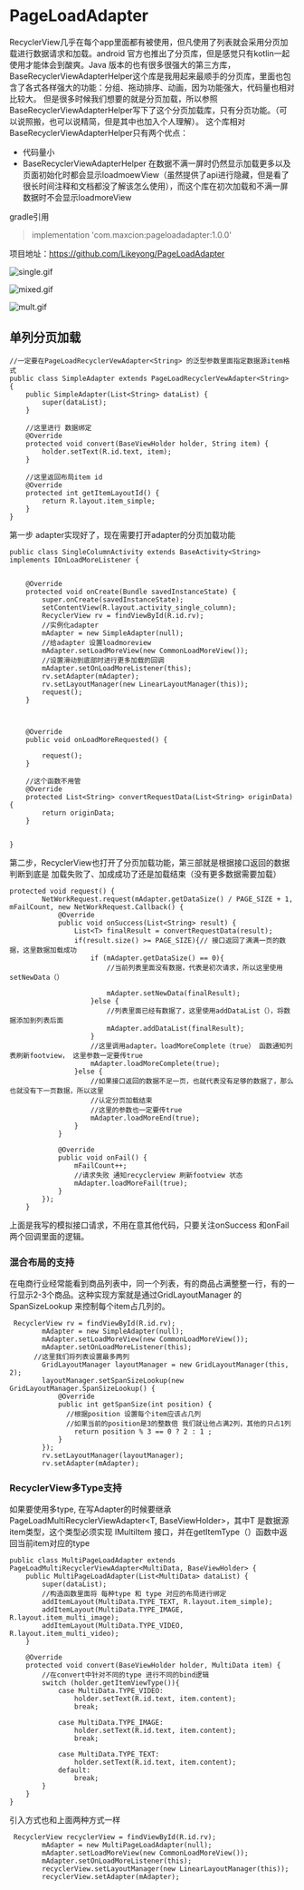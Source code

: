 # PageLoadAdapter

RecyclerView几乎在每个app里面都有被使用，但凡使用了列表就会采用分页加载进行数据请求和加载。android 官方也推出了分页库，但是感觉只有kotlin一起使用才能体会到酸爽。Java 版本的也有很多很强大的第三方库，BaseRecyclerViewAdapterHelper这个库是我用起来最顺手的分页库，里面也包含了各式各样强大的功能：分组、拖动排序、动画，因为功能强大，代码量也相对比较大。 但是很多时候我们想要的就是分页加载，所以参照BaseRecyclerViewAdapterHelper写下了这个分页加载库，只有分页功能。（可以说照搬，也可以说精简，但是其中也加入个人理解）。
这个库相对BaseRecyclerViewAdapterHelper只有两个优点：
* 代码量小
* BaseRecyclerViewAdapterHelper 在数据不满一屏时仍然显示加载更多以及页面初始化时都会显示loadmoewView（虽然提供了api进行隐藏，但是看了很长时间注释和文档都没了解该怎么使用），而这个库在初次加载和不满一屏数据时不会显示loadmoreView

gradle引用
>    implementation 'com.maxcion:pageloadadapter:1.0.0'

项目地址：https://github.com/Likeyong/PageLoadAdapter


![single.gif](https://p3-juejin.byteimg.com/tos-cn-i-k3u1fbpfcp/86336cc7a75e4c8ba510f8d5b7f0d639~tplv-k3u1fbpfcp-watermark.image)


![mixed.gif](https://p3-juejin.byteimg.com/tos-cn-i-k3u1fbpfcp/f73ba22722d34dd68030fce6806c4cb5~tplv-k3u1fbpfcp-watermark.image)


![mult.gif](https://p3-juejin.byteimg.com/tos-cn-i-k3u1fbpfcp/2a6ce605309345919e496c7051bbff35~tplv-k3u1fbpfcp-watermark.image)

## 单列分页加载
```
//一定要在PageLoadRecyclerVewAdapter<String> 的泛型参数里面指定数据源item格式
public class SimpleAdapter extends PageLoadRecyclerVewAdapter<String> {
    public SimpleAdapter(List<String> dataList) {
        super(dataList);
    }

    //这里进行 数据绑定
    @Override
    protected void convert(BaseViewHolder holder, String item) {
        holder.setText(R.id.text, item);
    }

    //这里返回布局item id
    @Override
    protected int getItemLayoutId() {
        return R.layout.item_simple;
    }
}

```
第一步 adapter实现好了，现在需要打开adapter的分页加载功能

```
public class SingleColumnActivity extends BaseActivity<String> implements IOnLoadMoreListener {


    @Override
    protected void onCreate(Bundle savedInstanceState) {
        super.onCreate(savedInstanceState);
        setContentView(R.layout.activity_single_column);
        RecyclerView rv = findViewById(R.id.rv);
        //实例化adapter
        mAdapter = new SimpleAdapter(null);
        //给adapter 设置loadmoreview
        mAdapter.setLoadMoreView(new CommonLoadMoreView());
        //设置滑动到底部时进行更多加载的回调
        mAdapter.setOnLoadMoreListener(this);
        rv.setAdapter(mAdapter);
        rv.setLayoutManager(new LinearLayoutManager(this));
        request();
    }



    @Override
    public void onLoadMoreRequested() {

        request();
    }

    //这个函数不用管
    @Override
    protected List<String> convertRequestData(List<String> originData) {
        return originData;
    }


}
```

第二步，RecyclerView也打开了分页加载功能，第三部就是根据接口返回的数据判断到底是 加载失败了、加成成功了还是加载结束（没有更多数据需要加载）

```
protected void request() {
        NetWorkRequest.request(mAdapter.getDataSize() / PAGE_SIZE + 1, mFailCount, new NetWorkRequest.Callback() {
            @Override
            public void onSuccess(List<String> result) {
                List<T> finalResult = convertRequestData(result);
                if(result.size() >= PAGE_SIZE){// 接口返回了满满一页的数据，这里数据加载成功
                    if (mAdapter.getDataSize() == 0){
                        //当前列表里面没有数据，代表是初次请求，所以这里使用setNewData（）

                        mAdapter.setNewData(finalResult);
                    }else {
                        //列表里面已经有数据了，这里使用addDataList（），将数据添加到列表后面
                        mAdapter.addDataList(finalResult);
                    }
                    //这里调用adapter。loadMoreComplete（true） 函数通知列表刷新footview， 这里参数一定要传true
                    mAdapter.loadMoreComplete(true);
                }else {
                    //如果接口返回的数据不足一页，也就代表没有足够的数据了，那么也就没有下一页数据，所以这里
                    //认定分页加载结束
                    //这里的参数也一定要传true
                    mAdapter.loadMoreEnd(true);
                }
            }

            @Override
            public void onFail() {
                mFailCount++;
                //请求失败 通知recyclerview 刷新footview 状态
                mAdapter.loadMoreFail(true);
            }
        });
    }
```
上面是我写的模拟接口请求，不用在意其他代码，只要关注onSuccess 和onFail 两个回调里面的逻辑。

### 混合布局的支持
在电商行业经常能看到商品列表中，同一个列表，有的商品占满整整一行，有的一行显示2-3个商品。这种实现方案就是通过GridLayoutManager 的SpanSizeLookup 来控制每个item占几列的。
```
 RecyclerView rv = findViewById(R.id.rv);
        mAdapter = new SimpleAdapter(null);
        mAdapter.setLoadMoreView(new CommonLoadMoreView());
        mAdapter.setOnLoadMoreListener(this);
      //这里我们将列表设置最多两列
        GridLayoutManager layoutManager = new GridLayoutManager(this, 2);
        layoutManager.setSpanSizeLookup(new GridLayoutManager.SpanSizeLookup() {
            @Override
            public int getSpanSize(int position) {
              //根据position 设置每个item应该占几列
              //如果当前的position是3的整数倍 我们就让他占满2列，其他的只占1列
                return position % 3 == 0 ? 2 : 1 ;
            }
        });
        rv.setLayoutManager(layoutManager);
        rv.setAdapter(mAdapter);
```

### RecyclerView多Type支持
如果要使用多type, 在写Adapter的时候要继承PageLoadMultiRecyclerViewAdapter<T, BaseViewHolder>，其中T 是数据源item类型，这个类型必须实现  IMultiItem 接口，并在getItemType（）函数中返回当前item对应的type
```
public class MultiPageLoadAdapter extends PageLoadMultiRecyclerViewAdapter<MultiData, BaseViewHolder> {
    public MultiPageLoadAdapter(List<MultiData> dataList) {
        super(dataList);
        //构造函数里面将 每种type 和 type 对应的布局进行绑定
        addItemLayout(MultiData.TYPE_TEXT, R.layout.item_simple);
        addItemLayout(MultiData.TYPE_IMAGE, R.layout.item_multi_image);
        addItemLayout(MultiData.TYPE_VIDEO, R.layout.item_multi_video);
    }

    @Override
    protected void convert(BaseViewHolder holder, MultiData item) {
        //在convert中针对不同的type 进行不同的bind逻辑
        switch (holder.getItemViewType()){
            case MultiData.TYPE_VIDEO:
                holder.setText(R.id.text, item.content);
                break;

            case MultiData.TYPE_IMAGE:
                holder.setText(R.id.text, item.content);
                break;

            case MultiData.TYPE_TEXT:
                holder.setText(R.id.text, item.content);
            default:
                break;
        }
    }
}
```


引入方式也和上面两种方式一样
```
 RecyclerView recyclerView = findViewById(R.id.rv);
        mAdapter = new MultiPageLoadAdapter(null);
        mAdapter.setLoadMoreView(new CommonLoadMoreView());
        mAdapter.setOnLoadMoreListener(this);
        recyclerView.setLayoutManager(new LinearLayoutManager(this));
        recyclerView.setAdapter(mAdapter);
```
